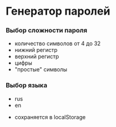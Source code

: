 # Генератор паролей

### Выбор сложности пароля

- количество символов от 4 до 32
- нижний регистр
- верхний регистр
- цифры
- "простые" символы

### Выбор языка

- rus
- en

* сохраняется в localStorage

